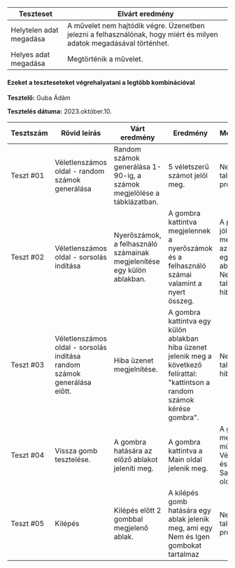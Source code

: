 | Teszteset               | Elvárt eredmény                                                                                                     | 
 |-------------------------|---------------------------------------------------------------------------------------------------------------------| 
 | Helytelen adat megadása | A művelet nem hajtódik végre. Üzenetben jelezni a felhasználónak, hogy miért és milyen adatok megadásával történhet.|
 | Helyes adat megadása    | Megtörténik a művelet.                                                                                              | 

#### Ezeket a teszteseteket végrehalyatani a legtöbb kombinációval

**Tesztelő:** Guba Ádám

**Tesztelés dátuma:** 2023.október.10.

| Tesztszám | Rövid leírás                     | Várt eredmény                                                                   | Eredmény                                                                       | Megjegyzés                |
|-----------|----------------------------------|---------------------------------------------------------------------------------|--------------------------------------------------------------------------------|---------------------------|
| Teszt #01 | Véletlenszámos oldal - random számok generálása | Random számok generálása 1-90-ig, a számok megjelölése a tábklázatban. | 5 véletszerű számot jelöl meg. | Nem találtam problémát.   |
| Teszt #02 | Véletlenszámos oldal -  sorsolás indítása | Nyerőszámok, a felhasználó számainak megjelenítése egy külön ablakban. | A gombra kattintva megjelennek a nyerőszámok és a felhasználó számai valamint a nyert összeg.| A program jól megjeleníti az adatokat egy külön ablakban. Nem találtam hibát.   |
| Teszt #03 | Véletlenszámos oldal -  sorsolás indítása random számok generálása előtt. | Hiba üzenet megjelnítése. | A gombra kattintva egy külön ablakban hiba üzenet jelenik meg a következő felírattal: "kattintson a random számok kérése gombra".| Nem találtam hibát.   |
| Teszt #04 | Vissza gomb tesztelése. | A gombra hatására az előző ablakot jeleníti meg. | A gombra kattintva a Main oldal jelenik meg. | A gomb megfelelően működik a Véletszámos és Sajátszámos oldalon is.   |
| Teszt #05 | Kilépés | Kilépés előtt 2 gombbal megjelenő ablak. | A kilépés gomb hatására egy ablak jelenik meg, ami egy Nem és Igen gombokat tartalmaz| Nem találtam problémát.   |

